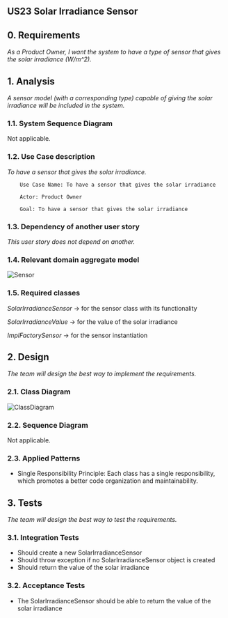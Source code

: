 ## US23 Solar Irradiance Sensor

## 0. Requirements
_As a Product Owner, I want the system to have a type of sensor that gives the solar irradiance (W/m^2)._

## 1. Analysis
_A sensor model (with a corresponding type) capable of giving the solar irradiance will be included in the system._

### 1.1. System Sequence Diagram
Not applicable.

### 1.2. Use Case description
_To have a sensor that gives the solar irradiance._
    
        Use Case Name: To have a sensor that gives the solar irradiance
    
        Actor: Product Owner
    
        Goal: To have a sensor that gives the solar irradiance


### 1.3. Dependency of another user story
_This user story does not depend on another._

### 1.4. Relevant domain aggregate model 
![Sensor](https://github.com/Departamento-de-Engenharia-Informatica/2023-2024-switch-dev-project-assignment-grupo-1/blob/51003b33c7fdbc39c6a24ed7f3c2f5083f5f187b/docs/ooa/agreggateModels/Sensor.png)

### 1.5. Required classes
_SolarIrradianceSensor_ -> for the sensor class with its functionality

_SolarIrradianceValue_ -> for the value of the solar irradiance

_ImplFactorySensor_ -> for the sensor instantiation


## 2. Design
_The team will design the best way to implement the requirements._
### 2.1. Class Diagram
![ClassDiagram](https://github.com/Departamento-de-Engenharia-Informatica/2023-2024-switch-dev-project-assignment-grupo-1/blob/622fc6fcbcd6a404b10fc10d01a0331bee68b0bd/docs/ood/classDiagram/US23SolarIrradianceSensor.png)
### 2.2. Sequence Diagram
Not applicable.
### 2.3. Applied Patterns
- Single Responsibility Principle: Each class has a single responsibility, which promotes a better code organization 
and maintainability.

## 3. Tests
_The team will design the best way to test the requirements._
### 3.1. Integration Tests
- Should create a new SolarIrradianceSensor
- Should throw exception if no SolarIrradianceSensor object is created
- Should return the value of the solar irradiance

### 3.2. Acceptance Tests
- The SolarIrradianceSensor should be able to return the value of the solar irradiance
